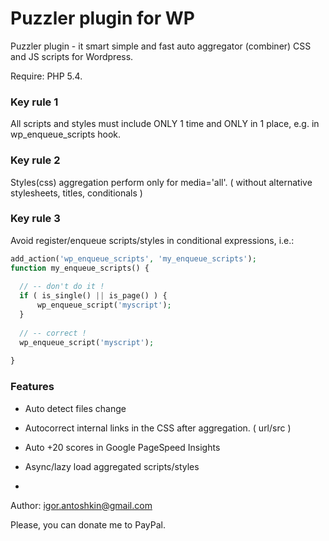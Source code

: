 # Puzzler plugin for WP
Puzzler plugin - it smart simple and fast auto aggregator (combiner) CSS and JS scripts for Wordpress.

Require: PHP 5.4.

### Key rule 1
All scripts and styles must include ONLY 1 time and ONLY in 1 place, e.g. in wp_enqueue_scripts hook.

### Key rule 2
Styles(css) aggregation perform only for media='all'.
( without alternative stylesheets, titles, conditionals )

### Key rule 3
Avoid register/enqueue scripts/styles in conditional expressions, i.e.:
```php
add_action('wp_enqueue_scripts', 'my_enqueue_scripts');
function my_enqueue_scripts() {
  
  // -- don't do it !
  if ( is_single() || is_page() ) { 
      wp_enqueue_script('myscript');
  }
  
  // -- correct !
  wp_enqueue_script('myscript');
  
}
```

### Features
- Auto detect files change
- Autocorrect internal links in the CSS after aggregation. ( url/src )
- Auto +20 scores in Google PageSpeed Insights
- Async/lazy load aggregated scripts/styles

-
Author: igor.antoshkin@gmail.com

Please, you can donate me to PayPal.

